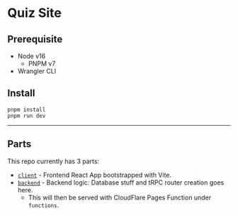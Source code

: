 # Quiz Site

## Prerequisite

- Node v16
  - PNPM v7
- Wrangler CLI

## Install

```shell
pnpm install
pnpm run dev
```

---

## Parts

This repo currently has 3 parts:

- [`client`](./client/README.md) - Frontend React App bootstrapped with Vite.
- [`backend`](./backend/README.md) - Backend logic: Database stuff and tRPC router creation goes here.
  - This will then be served with CloudFlare Pages Function under `functions`.
